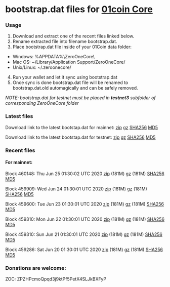 # bootstrap.dat files for [01coin Core](https://01coin.io)

### Usage

1. Download and extract one of the recent files linked below.
2. Rename extracted file into filename bootstrap.dat.
3. Place bootstrap.dat file inside of your 01Coin data folder:
 - Windows: %APPDATA%\ZeroOneCore\
 - Mac OS: ~/Library/Application Support/ZeroOneCore/
 - Unix/Linux: ~/.zeroonecore/
4. Run your wallet and let it sync using bootstrap.dat
5. Once sync is done bootstrap.dat file will be renamed to bootstrap.dat.old automagically and can be safely removed.

_NOTE: bootstrap.dat for testnet must be placed in **testnet3** subfolder of corresponding ZeroOneCore folder_

### Latest files
Download link to the latest bootstap.dat for mainnet: [zip](https://files.01coin.io/mainnet/bootstrap.dat.zip) [gz](https://files.01coin.io/mainnet/bootstrap.dat.tar.gz) [SHA256](https://files.01coin.io/mainnet/sha256.txt) [MD5](https://files.01coin.io/mainnet/md5.txt)

Download link to the latest bootstap.dat for testnet: [zip](https://files.01coin.io/testnet/bootstrap.dat.zip) [gz](https://files.01coin.io/testnet/bootstrap.dat.tar.gz) [SHA256](https://files.01coin.io/testnet/sha256.txt) [MD5](https://files.01coin.io/testnet/md5.txt)

### Recent files

#### For mainnet:

Block 460148: Thu Jun 25 01:30:02 UTC 2020 [zip](https://files.01coin.io/mainnet/2020-06-25/bootstrap.dat.zip) (181M) [gz](https://files.01coin.io/mainnet/2020-06-25/bootstrap.dat.tar.gz) (181M) [SHA256](https://files.01coin.io/mainnet/2020-06-25/sha256.txt) [MD5](https://files.01coin.io/mainnet/2020-06-25/md5.txt)

Block 459909: Wed Jun 24 01:30:01 UTC 2020 [zip](https://files.01coin.io/mainnet/2020-06-24/bootstrap.dat.zip) (181M) [gz](https://files.01coin.io/mainnet/2020-06-24/bootstrap.dat.tar.gz) (181M) [SHA256](https://files.01coin.io/mainnet/2020-06-24/sha256.txt) [MD5](https://files.01coin.io/mainnet/2020-06-24/md5.txt)

Block 459600: Tue Jun 23 01:30:01 UTC 2020 [zip](https://files.01coin.io/mainnet/2020-06-23/bootstrap.dat.zip) (181M) [gz](https://files.01coin.io/mainnet/2020-06-23/bootstrap.dat.tar.gz) (181M) [SHA256](https://files.01coin.io/mainnet/2020-06-23/sha256.txt) [MD5](https://files.01coin.io/mainnet/2020-06-23/md5.txt)

Block 459310: Mon Jun 22 01:30:01 UTC 2020 [zip](https://files.01coin.io/mainnet/2020-06-22/bootstrap.dat.zip) (181M) [gz](https://files.01coin.io/mainnet/2020-06-22/bootstrap.dat.tar.gz) (181M) [SHA256](https://files.01coin.io/mainnet/2020-06-22/sha256.txt) [MD5](https://files.01coin.io/mainnet/2020-06-22/md5.txt)

Block 459310: Sun Jun 21 01:30:01 UTC 2020 [zip](https://files.01coin.io/mainnet/2020-06-21/bootstrap.dat.zip) (181M) [gz](https://files.01coin.io/mainnet/2020-06-21/bootstrap.dat.tar.gz) (181M) [SHA256](https://files.01coin.io/mainnet/2020-06-21/sha256.txt) [MD5](https://files.01coin.io/mainnet/2020-06-21/md5.txt)

Block 459286: Sat Jun 20 01:30:01 UTC 2020 [zip](https://files.01coin.io/mainnet/2020-06-20/bootstrap.dat.zip) (181M) [gz](https://files.01coin.io/mainnet/2020-06-20/bootstrap.dat.tar.gz) (181M) [SHA256](https://files.01coin.io/mainnet/2020-06-20/sha256.txt) [MD5](https://files.01coin.io/mainnet/2020-06-20/md5.txt)


### Donations are welcome:

ZOC: ZPZHPcmoQpqd3j9ktPf5PetX4SLJkBXFyP
